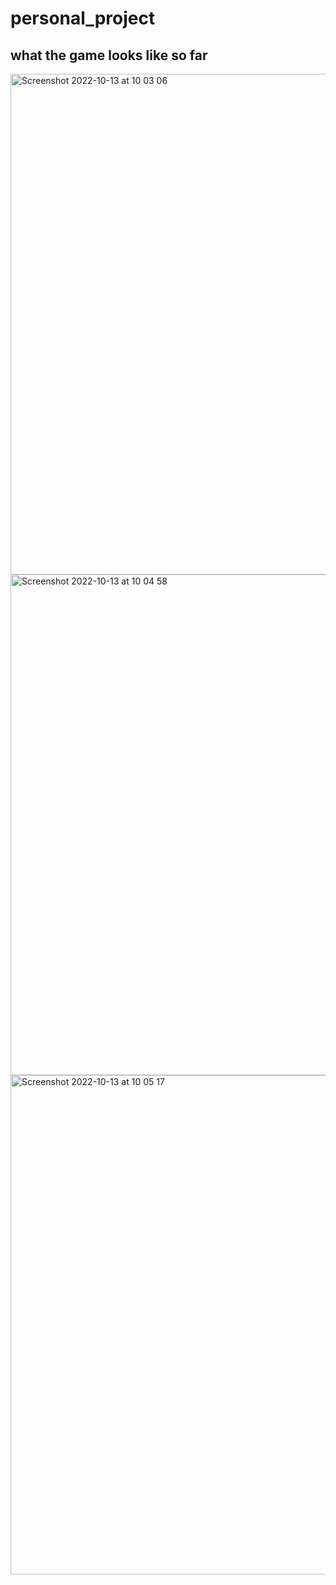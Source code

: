 # personal_project

## what the game looks like so far

<img width="801" alt="Screenshot 2022-10-13 at 10 03 06" src="https://user-images.githubusercontent.com/73833097/195539402-970736af-a3be-432f-b0b3-e2860e579fc1.png">

<img width="801" alt="Screenshot 2022-10-13 at 10 04 58" src="https://user-images.githubusercontent.com/73833097/195539942-c2967fec-7174-4a3c-ab08-931376c47fca.png">

<img width="799" alt="Screenshot 2022-10-13 at 10 05 17" src="https://user-images.githubusercontent.com/73833097/195539956-35fea7e5-fa2e-43b1-a969-31d3c3b5bef9.png">
